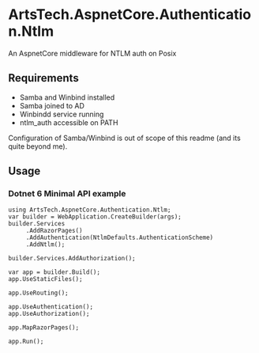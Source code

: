 # ArtsTech.AspnetCore.Authentication.Ntlm
An AspnetCore middleware for NTLM auth on Posix

## Requirements

 - Samba and Winbind installed
 - Samba joined to AD
 - Winbindd service running
 - ntlm_auth accessible on PATH

Configuration of Samba/Winbind is out of scope of this readme (and its quite beyond me).

## Usage

### Dotnet 6 Minimal API example
    
    using ArtsTech.AspnetCore.Authentication.Ntlm;
    var builder = WebApplication.CreateBuilder(args);   
    builder.Services
         .AddRazorPages()
         .AddAuthentication(NtlmDefaults.AuthenticationScheme)
         .AddNtlm();

    builder.Services.AddAuthorization();

    var app = builder.Build();
    app.UseStaticFiles();

    app.UseRouting();

    app.UseAuthentication();
    app.UseAuthorization();

    app.MapRazorPages();

    app.Run();



